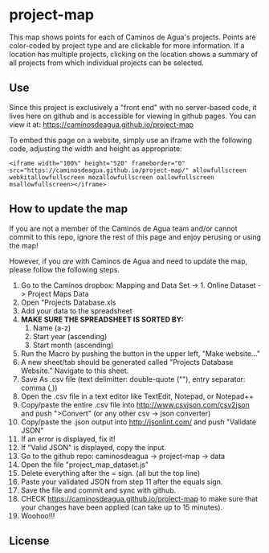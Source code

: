 # project-map
This map shows points for each of Caminos de Agua's projects. 
Points are color-coded by project type and are clickable for more information.
If a location has multiple projects, clicking on the location shows a summary of all projects from which individual projects can be selected. 

## Use
Since this project is exclusively a "front end" with no server-based code, it lives here on github and is accessible for viewing in github pages. You can view it at: https://caminosdeagua.github.io/project-map

To embed this page on a website, simply use an iframe with the following code, adjusting the width and height as appropriate:

`<iframe width="100%" height="520" frameborder="0" src="https://caminosdeagua.github.io/project-map/" allowfullscreen webkitallowfullscreen mozallowfullscreen oallowfullscreen msallowfullscreen></iframe>`

## How to update the map
If you are not a member of the Caminos de Agua team and/or cannot commit to this repo, ignore the rest of this page and enjoy perusing or using the map!

However, if you *are* with Caminos de Agua and need to update the map, please follow the following steps.
1. Go to the Caminos dropbox: Mapping and Data Set -> 1. Online Dataset -> Project Maps Data 
2. Open "Projects Database.xls
3. Add your data to the spreadsheet
4. **MAKE SURE THE SPREADSHEET IS SORTED BY:**
    1. Name (a-z)
    1. Start year (ascending)
    1. Start month (ascending)
5. Run the Macro by pushing the button in the upper left, "Make website..."
6. A new sheet/tab should be generated called "Projects Database Website." Navigate to this sheet.
7. Save As .csv file (text delimitter: double-quote (""), entry separator: comma (,))
7. Open the .csv file in a text editor like TextEdit, Notepad, or Notepad++
8. Copy/paste the entire .csv file into http://www.csvjson.com/csv2json and push ">Convert" (or any other csv -> json converter)
9. Copy/paste the .json output into http://jsonlint.com/ and push "Validate JSON"
10. If an error is displayed, fix it! 
11. If "Valid JSON" is displayed, copy the input.
12. Go to the github repo: caminosdeagua -> project-map -> data
13. Open the file "project_map_dataset.js"
14. Delete everything after the = sign. (all but the top line)
15. Paste your validated JSON from step 11 after the equals sign.
16. Save the file and commit and sync with github.
17. CHECK https://caminosdeagua.github.io/project-map to make sure that your changes have been applied (can take up to 15 minutes).
18. Woohoo!!!

## License
